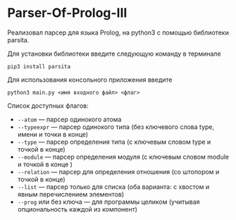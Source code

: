 # Parser-Of-Prolog-III

Реализовал парсер для языка Prolog, на python3 с помощью библиотеки parsita.

Для установки библиотеки введите следующую команду в терминале

```pip3 install parsita```

Для использования консольного приложения введите

```python3 main.py <имя входного файл> <флаг>```

Список доступных флагов:

* ```--atom``` — парсер одинокого атома 
* ```--typeexpr``` — парсер одинокого типа (без ключевого слова type, имени и точки в конце)
* ```--type``` — парсер определения типа (с ключевым словом type и точкой в конце)
* ```--module``` — парсер определения модуля (с ключевым словом module и точкой в конце )
* ```--relation``` — парсер для определения отношения (со штопором и точкой в конце)
* ```--list``` — парсер только для списка (оба варианта: с хвостом и явным перечислением элементов) 
* ```--prog``` или без ключа — для программы целиком (учитывая опциональность каждой из компонент)

